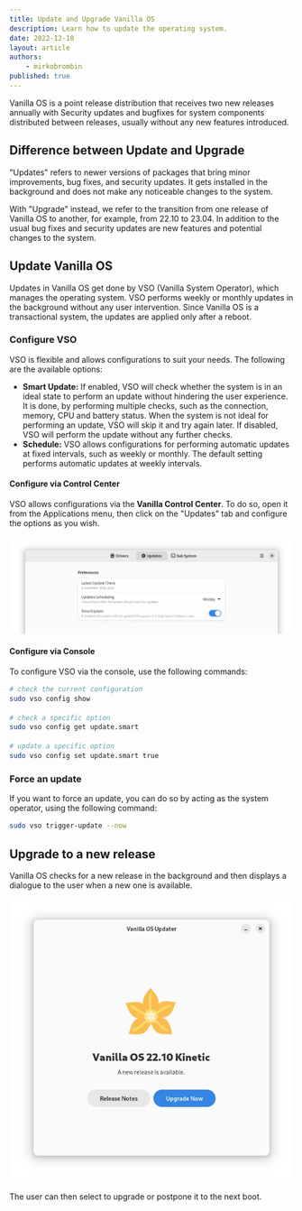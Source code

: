 ```yaml
---
title: Update and Upgrade Vanilla OS
description: Learn how to update the operating system.
date: 2022-12-10
layout: article
authors: 
    - mirkobrombin
published: true
---
```


Vanilla OS is a point release distribution that receives two new releases annually with Security updates and bugfixes for system components distributed between releases, usually without any new features introduced.

## Difference between Update and Upgrade

"Updates" refers to newer versions of packages that bring minor improvements, bug fixes, and security updates. It gets installed in the background and does not make any noticeable changes to the system.

With "Upgrade" instead, we refer to the transition from one release of 
Vanilla OS to another, for example, from 22.10 to 23.04. In addition to the usual bug fixes and security updates are new features and potential changes to the system.

## Update Vanilla OS

Updates in Vanilla OS get done by VSO (Vanilla System Operator), which manages the operating system. VSO performs weekly or monthly updates in the background without any user intervention. Since Vanilla OS is a transactional system, the updates are applied only after a reboot.

### Configure VSO

VSO is flexible and allows configurations to suit your needs. The following are the available options:

- **Smart Update:** If enabled, VSO will check whether the system is in an ideal state to perform an update without hindering the user experience. It is done,  by performing multiple checks, such as the connection, memory, CPU and battery status. When the system is not ideal for performing an update, VSO will skip it and try again later. If disabled, VSO will perform the update without any further checks.
- **Schedule:** VSO allows configurations for performing automatic updates at fixed intervals, such as weekly or monthly. The default setting performs automatic updates at weekly intervals.

#### Configure via Control Center

VSO allows configurations via the **Vanilla Control Center**. To do so, open it
from the Applications menu, then click on the "Updates" tab and configure the
options as you wish.

![Control Center - Updates](/assets/uploads/vanilla-control-center-vso.webp)

#### Configure via Console

To configure VSO via the console, use the following commands:

```bash
# check the current configuration
sudo vso config show

# check a specific option
sudo vso config get update.smart

# update a specific option
sudo vso config set update.smart true
```

### Force an update

If you want to force an update, you can do so by acting as the system operator,
using the following command:

```bash
sudo vso trigger-update --now
```

## Upgrade to a new release

Vanilla OS checks for a new release in the background and then displays a
dialogue to the user when a new one is available.

![Upgrade dialog](/assets/uploads/vanilla-upgrade.webp)

The user can then select to upgrade or postpone it to the next boot.
